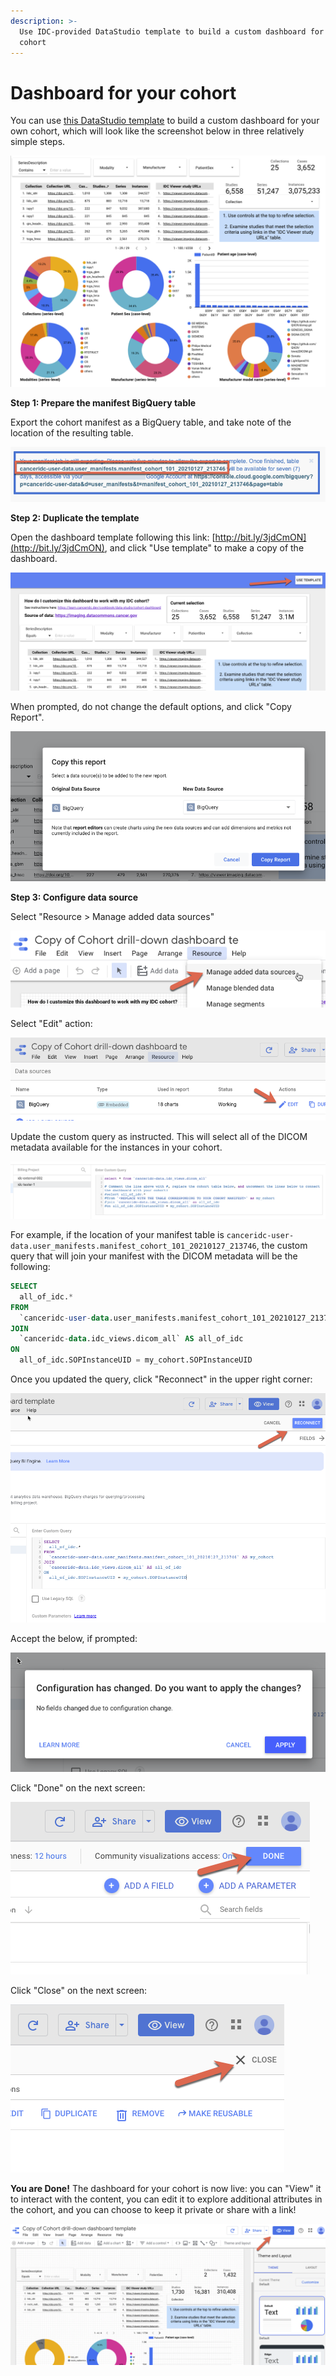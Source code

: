 ```yaml
---
description: >-
  Use IDC-provided DataStudio template to build a custom dashboard for your
  cohort
---
```


# Dashboard for your cohort

You can use [this DataStudio template](http://bit.ly/3jdCmON) to build a custom dashboard for your own cohort, which will look like the screenshot below in three relatively simple steps.

![Screenshot of the DataStudio dashboard template you can use to explore your cohort.](../../.gitbook/assets/image%20%2811%29.png)

**Step 1: Prepare the manifest BigQuery table**

Export the cohort manifest as a BigQuery table, and take note of the location of the resulting table.

![Name of the BQ table you will need is highlighted with the red rectangle.](../../.gitbook/assets/image%20%2814%29.png)

**Step 2: Duplicate the template**

Open the dashboard template following this link: [http://bit.ly/3jdCmON](http://bit.ly/3jdCmON), and click "Use template" to make a copy of the dashboard.

![](../../.gitbook/assets/image%20%2815%29.png)

When prompted, do not change the default options, and click "Copy Report".

![](../../.gitbook/assets/image%20%2813%29.png)

**Step 3: Configure data source**

Select "Resource &gt; Manage added data sources"

![](../../.gitbook/assets/image%20%285%29.png)

Select "Edit" action:

![](../../.gitbook/assets/image%20%284%29.png)

Update the custom query as instructed. This will select all of the DICOM metadata available for the instances in your cohort.

![](../../.gitbook/assets/image%20%2812%29.png)

For example, if the location of your manifest table is `canceridc-user-data.user_manifests.manifest_cohort_101_20210127_213746`, the custom query that will join your manifest with the DICOM metadata will be the following:

```sql
SELECT
  all_of_idc.*
FROM
  `canceridc-user-data.user_manifests.manifest_cohort_101_20210127_213746` AS my_cohort
JOIN
  `canceridc-data.idc_views.dicom_all` AS all_of_idc
ON
  all_of_idc.SOPInstanceUID = my_cohort.SOPInstanceUID
```

Once you updated the query, click "Reconnect" in the upper right corner:

![](../../.gitbook/assets/image%20%287%29.png)

Accept the below, if prompted:

![](../../.gitbook/assets/image%20%288%29.png)

Click "Done" on the next screen:

![](../../.gitbook/assets/image%20%286%29.png)

Click "Close" on the next screen:

![](../../.gitbook/assets/image%20%2810%29.png)

**You are Done!** The dashboard for your cohort is now live: you can "View" it to interact with the content, you can edit it to explore additional attributes in the cohort, and you can choose to keep it private or share with a link!

![](../../.gitbook/assets/image%20%282%29.png)



